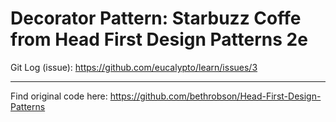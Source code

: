 # Decorator Pattern: Starbuzz Coffe from Head First Design Patterns 2e

Git Log (issue):
https://github.com/eucalypto/learn/issues/3

---

Find original code here:
https://github.com/bethrobson/Head-First-Design-Patterns
